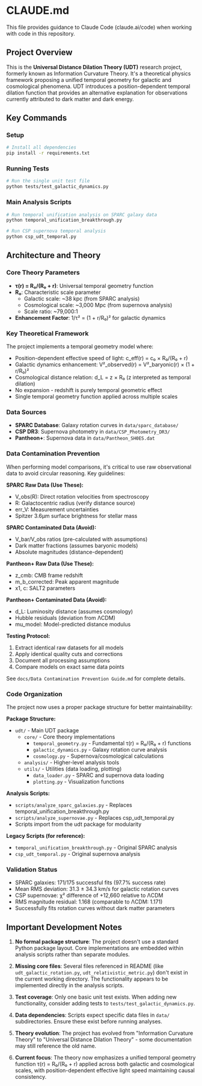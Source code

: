 # CLAUDE.md

This file provides guidance to Claude Code (claude.ai/code) when working with code in this repository.

## Project Overview

This is the **Universal Distance Dilation Theory (UDT)** research project, formerly known as Information Curvature Theory. It's a theoretical physics framework proposing a unified temporal geometry for galactic and cosmological phenomena. UDT introduces a position-dependent temporal dilation function that provides an alternative explanation for observations currently attributed to dark matter and dark energy.

## Key Commands

### Setup
```bash
# Install all dependencies
pip install -r requirements.txt
```

### Running Tests
```bash
# Run the single unit test file
python tests/test_galactic_dynamics.py
```

### Main Analysis Scripts
```bash
# Run temporal unification analysis on SPARC galaxy data
python temporal_unification_breakthrough.py

# Run CSP supernova temporal analysis
python csp_udt_temporal.py
```

## Architecture and Theory

### Core Theory Parameters
- **τ(r) = R₀/(R₀ + r)**: Universal temporal geometry function
- **R₀**: Characteristic scale parameter
  - Galactic scale: ~38 kpc (from SPARC analysis)
  - Cosmological scale: ~3,000 Mpc (from supernova analysis)
  - Scale ratio: ~79,000:1
- **Enhancement Factor**: 1/τ² = (1 + r/R₀)² for galactic dynamics

### Key Theoretical Framework
The project implements a temporal geometry model where:
- Position-dependent effective speed of light: c_eff(r) = c₀ × R₀/(R₀ + r)
- Galactic dynamics enhancement: V²_observed(r) = V²_baryonic(r) × (1 + r/R₀)²
- Cosmological distance relation: d_L = z × R₀ (z interpreted as temporal dilation)
- No expansion - redshift is purely temporal geometric effect
- Single temporal geometry function applied across multiple scales

### Data Sources
- **SPARC Database**: Galaxy rotation curves in `data/sparc_database/`
- **CSP DR3**: Supernova photometry in `data/CSP_Photometry_DR3/`
- **Pantheon+**: Supernova data in `data/Pantheon_SH0ES.dat`

### Data Contamination Prevention
When performing model comparisons, it's critical to use raw observational data to avoid circular reasoning. Key guidelines:

**SPARC Raw Data (Use These):**
- V_obs(R): Direct rotation velocities from spectroscopy
- R: Galactocentric radius (verify distance source)
- err_V: Measurement uncertainties
- Spitzer 3.6μm surface brightness for stellar mass

**SPARC Contaminated Data (Avoid):**
- V_bar/V_obs ratios (pre-calculated with assumptions)
- Dark matter fractions (assumes baryonic models)
- Absolute magnitudes (distance-dependent)

**Pantheon+ Raw Data (Use These):**
- z_cmb: CMB frame redshift
- m_b_corrected: Peak apparent magnitude
- x1, c: SALT2 parameters

**Pantheon+ Contaminated Data (Avoid):**
- d_L: Luminosity distance (assumes cosmology)
- Hubble residuals (deviation from ΛCDM)
- mu_model: Model-predicted distance modulus

**Testing Protocol:**
1. Extract identical raw datasets for all models
2. Apply identical quality cuts and corrections
3. Document all processing assumptions
4. Compare models on exact same data points

See `docs/Data Contamination Prevention Guide.md` for complete details.

### Code Organization
The project now uses a proper package structure for better maintainability:

**Package Structure:**
- `udt/` - Main UDT package
  - `core/` - Core theory implementations
    - `temporal_geometry.py` - Fundamental τ(r) = R₀/(R₀ + r) functions
    - `galactic_dynamics.py` - Galaxy rotation curve analysis
    - `cosmology.py` - Supernova/cosmological calculations
  - `analysis/` - Higher-level analysis tools
  - `utils/` - Utilities (data loading, plotting)
    - `data_loader.py` - SPARC and supernova data loading
    - `plotting.py` - Visualization functions

**Analysis Scripts:**
- `scripts/analyze_sparc_galaxies.py` - Replaces temporal_unification_breakthrough.py
- `scripts/analyze_supernovae.py` - Replaces csp_udt_temporal.py
- Scripts import from the udt package for modularity

**Legacy Scripts (for reference):**
- `temporal_unification_breakthrough.py` - Original SPARC analysis
- `csp_udt_temporal.py` - Original supernova analysis

### Validation Status
- SPARC galaxies: 171/175 successful fits (97.7% success rate)
- Mean RMS deviation: 31.3 ± 34.3 km/s for galactic rotation curves
- CSP supernovae: χ² difference of +12,660 relative to ΛCDM
- RMS magnitude residual: 1.168 (comparable to ΛCDM: 1.171)
- Successfully fits rotation curves without dark matter parameters

## Important Development Notes

1. **No formal package structure**: The project doesn't use a standard Python package layout. Core implementations are embedded within analysis scripts rather than separate modules.

2. **Missing core files**: Several files referenced in README (like `udt_galactic_rotation.py`, `udt_relativistic_metric.py`) don't exist in the current working directory. The functionality appears to be implemented directly in the analysis scripts.

3. **Test coverage**: Only one basic unit test exists. When adding new functionality, consider adding tests to `tests/test_galactic_dynamics.py`.

4. **Data dependencies**: Scripts expect specific data files in `data/` subdirectories. Ensure these exist before running analyses.

5. **Theory evolution**: The project has evolved from "Information Curvature Theory" to "Universal Distance Dilation Theory" - some documentation may still reference the old name.

6. **Current focus**: The theory now emphasizes a unified temporal geometry function τ(r) = R₀/(R₀ + r) applied across both galactic and cosmological scales, with position-dependent effective light speed maintaining causal consistency.